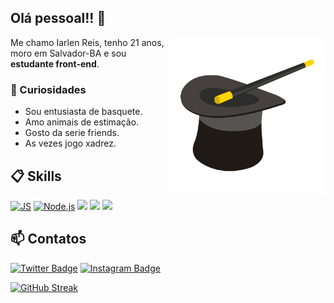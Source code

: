 ## Olá pessoal!! 🫡

<img align="right" src="./github/image.png" width="250"/> 

Me chamo Iarlen Reis, tenho 21 anos, moro em Salvador-BA e sou **estudante front-end**.

### 🤠 Curiosidades

- Sou entusiasta de basquete.
- Amo animais de estimação.
- Gosto da serie friends.
- As vezes jogo xadrez.


## 📋 Skills

[![JS](https://img.shields.io/badge/JavaScript-5E5C5C?style=for-the-badge&logo=javascript&logoColor=F7DF1E&style=plastic)]()
[![Node.js](https://img.shields.io/badge/Node.js-339933?style=for-the-badge&logo=nodedotjs&logoColor=white&style=plastic)]()
[![](https://img.shields.io/badge/React-20232A?style=for-the-badge&logo=react&logoColor=61DAFB&style=plastic)]()
[![](https://img.shields.io/badge/Html-20232A?style=for-the-badge&logo=html5&logoColor=61DAFB&style=plastic)]()
[![](https://img.shields.io/badge/CSS-20232A?style=for-the-badge&logo=css3&logoColor=61DAFB&style=plastic)]()

## 📫 Contatos

[![Twitter Badge](https://img.shields.io/badge/@1st_iarlen-2D425E?style=flat&labelColor=2D425E&logo=twitter&logoColor=white&link=https://twitter.com/1st_iarlen)](https://twitter.com/1st_iarlen)
[![Instagram Badge](https://img.shields.io/badge/@1st_iarlen-2D425E?style=flat&labelColor=2D425E&logo=instagram&logoColor=white&link=https://instagram.com/1st_iarlen)](https://instagram.com/1st_iarlen)

[![GitHub Streak](https://streak-stats.demolab.com?user=iarlen-reis&theme=modern-lilac2&border_radius=5.2)](https://git.io/streak-stats)
